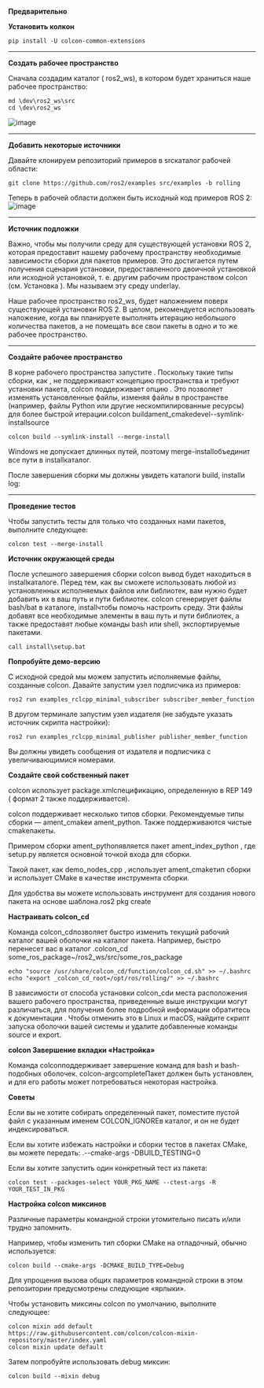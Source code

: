 **Предварительно**

**Установить колкон**

```
pip install -U colcon-common-extensions
```
---

**Создать рабочее пространство**

Сначала создадим каталог ( ros2_ws), в котором будет храниться наше рабочее пространство:

```
md \dev\ros2_ws\src
cd \dev\ros2_ws
```
![image](https://github.com/user-attachments/assets/e97d11f5-64d9-4056-a74d-f64fcc94c001)

---

**Добавить некоторые источники**

Давайте клонируем репозиторий примеров в srcкаталог рабочей области:
```
git clone https://github.com/ros2/examples src/examples -b rolling
```
Теперь в рабочей области должен быть исходный код примеров ROS 2:
![image](https://github.com/user-attachments/assets/1a48127d-18d0-4e08-8fe3-c52f0afb0927)

---

**Источник подложки**

Важно, чтобы мы получили среду для существующей установки ROS 2, которая предоставит нашему рабочему пространству необходимые зависимости сборки для пакетов примеров. Это достигается путем получения сценария установки, предоставленного двоичной установкой или исходной установкой, т. е. другим рабочим пространством colcon (см. Установка ). Мы называем эту среду underlay.

Наше рабочее пространство ros2_ws, будет наложением поверх существующей установки ROS 2. В целом, рекомендуется использовать наложение, когда вы планируете выполнять итерацию небольшого количества пакетов, а не помещать все свои пакеты в одно и то же рабочее пространство.

---

**Создайте рабочее пространство**

В корне рабочего пространства запустите . Поскольку такие типы сборки, как , не поддерживают концепцию пространства и требуют установки пакета, colcon поддерживает опцию . Это позволяет изменять установленные файлы, изменяя файлы в пространстве (например, файлы Python или другие нескомпилированные ресурсы) для более быстрой итерации.colcon buildament_cmakedevel--symlink-installsource

```
colcon build --symlink-install --merge-install
```

Windows не допускает длинных путей, поэтому merge-installобъединит все пути в installкаталог.

После завершения сборки мы должны увидеть каталоги build, installи log:

---

**Проведение тестов**

Чтобы запустить тесты для только что созданных нами пакетов, выполните следующее:
```
colcon test --merge-install
```

**Источник окружающей среды**

После успешного завершения сборки colcon вывод будет находиться в installкаталоге. Перед тем, как вы сможете использовать любой из установленных исполняемых файлов или библиотек, вам нужно будет добавить их в ваш путь и пути библиотек. colcon сгенерирует файлы bash/bat в каталоге, installчтобы помочь настроить среду. Эти файлы добавят все необходимые элементы в ваш путь и пути библиотек, а также предоставят любые команды bash или shell, экспортируемые пакетами.

```
call install\setup.bat
```

**Попробуйте демо-версию**

С исходной средой мы можем запустить исполняемые файлы, созданные colcon. Давайте запустим узел подписчика из примеров:

```
ros2 run examples_rclcpp_minimal_subscriber subscriber_member_function
```

В другом терминале запустим узел издателя (не забудьте указать источник скрипта настройки):

```
ros2 run examples_rclcpp_minimal_publisher publisher_member_function
```

Вы должны увидеть сообщения от издателя и подписчика с увеличивающимися номерами.

**Создайте свой собственный пакет**

colcon использует package.xmlспецификацию, определенную в REP 149 ( формат 2 также поддерживается).

colcon поддерживает несколько типов сборки. Рекомендуемые типы сборки — ament_cmakeи ament_python. Также поддерживаются чистые cmakeпакеты.

Примером сборки ament_pythonявляется пакет ament_index_python , где setup.py является основной точкой входа для сборки.

Такой пакет, как demo_nodes_cpp , использует ament_cmakeтип сборки и использует CMake в качестве инструмента сборки.

Для удобства вы можете использовать инструмент для создания нового пакета на основе шаблона.ros2 pkg create

**Настраивать colcon_cd**

Команда colcon_cdпозволяет быстро изменить текущий рабочий каталог вашей оболочки на каталог пакета. Например, быстро перенесет вас в каталог .colcon_cd some_ros_package~/ros2_ws/src/some_ros_package

```
echo "source /usr/share/colcon_cd/function/colcon_cd.sh" >> ~/.bashrc
echo "export _colcon_cd_root=/opt/ros/rolling/" >> ~/.bashrc
```

В зависимости от способа установки colcon_cdи места расположения вашего рабочего пространства, приведенные выше инструкции могут различаться, для получения более подробной информации обратитесь к документации . Чтобы отменить это в Linux и macOS, найдите скрипт запуска оболочки вашей системы и удалите добавленные команды source и export.

**colcon Завершение вкладки «Настройка»**

Команда colconподдерживает завершение команд для bash и bash-подобных оболочек. colcon-argcompleteПакет должен быть установлен, и для его работы может потребоваться некоторая настройка.

**Советы**

Если вы не хотите собирать определенный пакет, поместите пустой файл с указанным именем COLCON_IGNOREв каталог, и он не будет индексироваться.

Если вы хотите избежать настройки и сборки тестов в пакетах CMake, вы можете передать: .--cmake-args -DBUILD_TESTING=0

Если вы хотите запустить один конкретный тест из пакета:

```
colcon test --packages-select YOUR_PKG_NAME --ctest-args -R YOUR_TEST_IN_PKG
```

**Настройка colcon миксинов**

Различные параметры командной строки утомительно писать и/или трудно запомнить.

Например, чтобы изменить тип сборки CMake на отладочный, обычно используется:

```
colcon build --cmake-args -DCMAKE_BUILD_TYPE=Debug
```

Для упрощения вызова общих параметров командной строки в этом репозитории предусмотрены следующие «ярлыки».

Чтобы установить миксины colcon по умолчанию, выполните следующее:

```
colcon mixin add default https://raw.githubusercontent.com/colcon/colcon-mixin-repository/master/index.yaml
colcon mixin update default
```

Затем попробуйте использовать debug миксин:
```
colcon build --mixin debug
```
